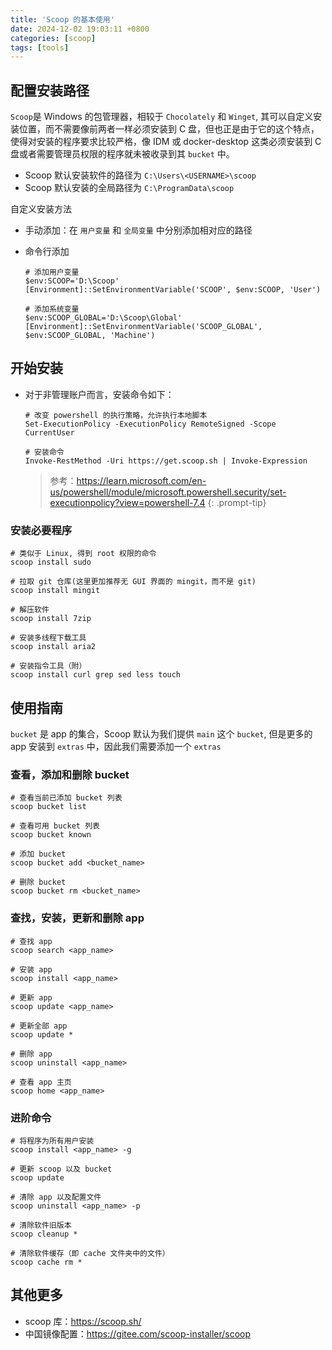 ```yaml
---
title: 'Scoop 的基本使用'
date: 2024-12-02 19:03:11 +0800
categories: [scoop]
tags: [tools]
---
```


## 配置安装路径

`Scoop`是 Windows 的包管理器，相较于 `Chocolately` 和 `Winget`, 其可以自定义安装位置，而不需要像前两者一样必须安装到 C 盘，但也正是由于它的这个特点，使得对安装的程序要求比较严格，像 IDM 或 docker-desktop 这类必须安装到 C 盘或者需要管理员权限的程序就未被收录到其 `bucket` 中。

- Scoop 默认安装软件的路径为 `C:\Users\<USERNAME>\scoop`
- Scoop 默认安装的全局路径为 `C:\ProgramData\scoop`

自定义安装方法

- 手动添加：在 `用户变量` 和 `全局变量` 中分别添加相对应的路径
- 命令行添加

  ```shell
  # 添加用户变量
  $env:SCOOP='D:\Scoop'
  [Environment]::SetEnvironmentVariable('SCOOP', $env:SCOOP, 'User')

  # 添加系统变量
  $env:SCOOP_GLOBAL='D:\Scoop\Global'
  [Environment]::SetEnvironmentVariable('SCOOP_GLOBAL', $env:SCOOP_GLOBAL, 'Machine')
  ```

## 开始安装

- 对于非管理账户而言，安装命令如下：

  ```shell
  # 改变 powershell 的执行策略，允许执行本地脚本
  Set-ExecutionPolicy -ExecutionPolicy RemoteSigned -Scope CurrentUser

  # 安装命令
  Invoke-RestMethod -Uri https://get.scoop.sh | Invoke-Expression
  ```

  > 参考：<https://learn.microsoft.com/en-us/powershell/module/microsoft.powershell.security/set-executionpolicy?view=powershell-7.4>
  {: .prompt-tip}

### 安装必要程序

```shell
# 类似于 Linux, 得到 root 权限的命令
scoop install sudo 

# 拉取 git 仓库(这里更加推荐无 GUI 界面的 mingit，而不是 git)
scoop install mingit

# 解压软件
scoop install 7zip

# 安装多线程下载工具
scoop install aria2

# 安装指令工具（附）
scoop install curl grep sed less touch
```

## 使用指南

`bucket` 是 app 的集合，Scoop 默认为我们提供 `main` 这个 `bucket`, 但是更多的 app 安装到 `extras` 中，因此我们需要添加一个 `extras`

### 查看，添加和删除 bucket

```shell
# 查看当前已添加 bucket 列表
scoop bucket list

# 查看可用 bucket 列表
scoop bucket known

# 添加 bucket 
scoop bucket add <bucket_name> 

# 删除 bucket
scoop bucket rm <bucket_name>
```

### 查找，安装，更新和删除 app

```shell
# 查找 app
scoop search <app_name>

# 安装 app
scoop install <app_name>

# 更新 app
scoop update <app_name>

# 更新全部 app
scoop update *

# 删除 app
scoop uninstall <app_name>

# 查看 app 主页
scoop home <app_name>
```

### 进阶命令

```shell
# 将程序为所有用户安装 
scoop install <app_name> -g

# 更新 scoop 以及 bucket
scoop update

# 清除 app 以及配置文件
scoop uninstall <app_name> -p

# 清除软件旧版本
scoop cleanup *

# 清除软件缓存（即 cache 文件夹中的文件）
scoop cache rm *
```

## 其他更多

- scoop 库：<https://scoop.sh/>
- 中国镜像配置：<https://gitee.com/scoop-installer/scoop>
